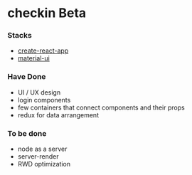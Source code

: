 checkin Beta
===

### Stacks

- [create-react-app](https://github.com/facebookincubator/create-react-app)
- [material-ui](https://github.com/callemall/material-ui)


### Have Done

- UI / UX design
- login components
- few containers that connect components and their props
- redux for data arrangement


### To be done

- node as a server
- server-render
- RWD optimization
